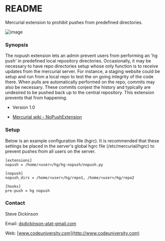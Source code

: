 # README #

Mercurial extension to prohibit pushes from predefined directories.

![image](https://github.com/user-attachments/assets/ff8cc1ab-7313-48ab-a88b-7a0356a7a477)

### Synopsis ###

The nopush extension lets an admin prevent users from performing an 'hg push' in predefined local repository directories. Occasionally, it may be necessary to have repo directories setup whose only function is to receive updates from the mercurial server. For instance, a staging website could be setup and run from a local repo to test the on going integrity of the code there. When pulls are automatically performed on the repo, commits may also be necessary. These commits conjest the history and typically are undesired to be pushed back up to the central repository. This extension prevents that from happening. 

* Version 1.0

* [Mercurial wiki - NoPushExtension](https://www.mercurial-scm.org/wiki/NoPushExtension)

### Setup ###

Below is an example configuration file (hgrc). It is recommended that these settings be placed in the server's global hgrc file (/etc/mercurial/hgrc) to prevent pushes from all users on the server.

~~~~
[extensions]
nopush = /home/<user>/hg/hg-nopush/nopush.py

[nopush]
nopush_dirs = /home/<user>/hg/repo1, /home/<user>/hg/repo2

[hooks]
pre-push = hg nopush
~~~~

### Contact ###

Steve Dickinson

Email: [dsdickinson-atat-gmail.com](dsdickinson-atat-gmail.com)

Web: [www.codeuniversity.com](http://www.codeuniversity.com)
